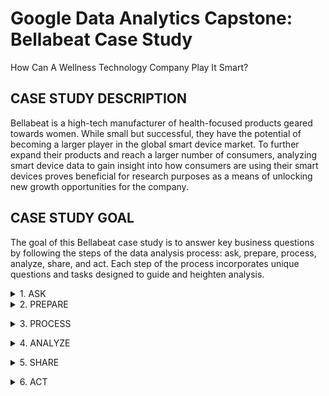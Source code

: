 # Google Data Analytics Capstone: Bellabeat Case Study

How Can A Wellness Technology Company Play It Smart?

## CASE STUDY DESCRIPTION 

Bellabeat is a high-tech manufacturer of health-focused products geared towards women. While small but successful, they have the potential of becoming a larger player in the global smart device market. To further expand their products and reach a larger number of consumers, analyzing smart device data to gain insight into how consumers are using their smart devices proves beneficial for research purposes as a means of unlocking new growth opportunities for the company.

## CASE STUDY GOAL 

The goal of this Bellabeat case study is to answer key business questions by following the steps of the data analysis process: ask, prepare, process, analyze, share, and act. Each step of the process incorporates unique questions and tasks designed to guide and heighten analysis.

<details>
  
<summary>1. ASK</summary>

The purpose of the ask phase of the data analysis process is to define and fully understand the problem presented by the stakeholders with the goal of being able to help the stakeholders resolve their questions.

Structured thinking is a major part of the ask phase. Structured thinking includes:

1. Recognizing the current problem or situation
2. Organizing available information
3. Revealing gaps and opportunities
4. Identifying my options

When it comes to asking questions, questions should be open-ended and effective. Open-ended questions allow for elaboration and valuable insight. Effective questions follow the **SMART** methodology:

1. **Specific:** simple, significant, and focused on a single topic
2. **Measurable:** can be quantified and assessed
3. **Action-oriented:** help me get to the end result
4. **Relevant:** matter, are important, and have significance to the problem I'm trying to solve
5. **Time-bound:** specify th etime to be studied, which limits the range of possibilities and enables me to focus on relevant data

**Questions to ask**

**1. Who are the key stakeholders?**

Urška Sršen – Bellabeat’s cofounder and Chief Creative Officer.

Sando Mur – Mathematician, Bellabeat’s cofounder, and a key member of the executive team.

**2. What is the problem I am trying to solve?**

Identify how consumers use non-Bellabeat devices to track their health and how this information is used to provide the best recommendation for Bellabeat marketing strategy.

**3. How can my insights drive business decisions?**

Discover what the primary goal for using a fitness tracker is. Is it to monitor changes in heartrate? Activity level? Menstrual cycle? Stress? Sleep? Weight loss or gain? Determining this can allow Bellabeat to use that information to drive sales by promoting the benefits of any given product.

***Key business questions***

1. What are some trends in smart device usage?
2. How could these trends apply to Bellabeat customers?
3. How could these trends help influence Bellabeat marketing strategy?</details>

<details>
<summary> 2. PREPARE</summary>  

Preparing data includes addressing potential issues of bias and credibility and determining if the data is good and reliable. Urška Sršen has encouraged me to use public data that explores smart device users’ daily habits. She provided me with a specific data set on Kaggle called [FitBit Fitness Tracker Data](https://www.kaggle.com/datasets/arashnic/fitbit). This dataset, created by Kaggle user Möbius, was generated by respondents to a distributed survey via Amazon Mechanical Turk between 03.12.2016-05.12.2016. Thirty eligible Fitbit users consented to the submission of personal tracker data, including minute-level output for physical activity, heart rate, and sleep monitoring. This data also includes information about daily activity, steps, and heart rate that can be used to explore users’ habits. The data is stored in 29 CSV files and is organized in a wide format.

**Questions to ask**

**1. Are there issues with bias, integrity, or credibility in this data?**

As the description of the dataset stated, there are only thirty eligible Fitbit users that consented to the submission of personal tracker data. These participants may have been chosen at random, but it is uncertain if all parts of the population have an equal chance of being included. The ratio of female to male participants, people with disabilities or health concerns, age, etc. are all unknown demographics. The only identifying factor within the dataset are thirty unique ID numbers linked to each participant. While the privacy of the participants was upheld, the dataset still displays sample bias because of its low number of participants. The limitations caused by sample size bias can be easily addressed by adding another dataset possibly found in other sources of public data. 
While the sample size is an issue, the integrity of the Fitbit dataset is solid. It contains consistent data, relatively few errors (such as duplications), a wide variety of data, and is generally accurate and trustworthy. Ultimately, this dataset provides a good starting point for analyzing trends with people who use fitness trackers.

**2. How am I addressing licensing, privacy, security, and accessibility?**

As stated in Kaggle, the dataset is under `Public Domain`.

One way to help identify a good data source is to use the **ROCCC** process. **ROCCC** stands for reliable, original, comprehensive, current, and cited.

**1. Reliable:** The numerous spreadsheets provided include very few errors. Duplications are minimal and null values are indicative of when users did not wear their watches or watches weren’t charged. However, the dataset includes of small sample size of only 33 users, which indicates sample bias. There is no way of knowing if the sample sizes is inclusive of age, sex, ethnicity, health, etc. The reliability of this data is __low__.

**2. Original:** The dataset comes from a third-party survey system called Amazon Mechanical Turk where participants can get paid for completing simple tasks. There is no original data source. The originality of this data is __low__.

**3. Comprehensive:** The dataset includes basic fitness tracking information, such as weight loss/gain, heartrate, calories, step counting, sleep duration, and intensity level. The gathered data does align with Bellabeat’s business goal. The comprehensiveness of this data is __high__.

**4. Current:** This dataset is no longer current. The data was originally collected in the spring of 2016, making this data 8 years old. The age of this dataset makes how current it is __low__.

**5. Cited:** This dataset was gathered from a third-party source and is therefore not cited, which indicates **low** in terms of good data.</details>

<details>
<summary> 3. PROCESS</summary>

One of the first obstacles that I faced when beginning to process my chosen data was the data being kept in two separate folders, titled `mturkfitbit_export_3.12.16-4.11.16` and `mturkfitbit_export_4.12.16-5.12.16`, and contained multiple CSV files that had identical titles, such as `hourlySteps_merged`. To conduct my analysis, I focused on three datasets: `sleepDay_merged.csv`, `dailyActivity_merged.csv`, and `weightLogInfo_merged.csv`. The activity and weight datasets have identical names between the two main file folders. To overcome this, I decided to use RStudio to process my data because of its ease of use and convenience. I started off by uploading spreadsheets to RStudio. Check column names and summaries of each spreadsheet. Merge datasets if needed.

Once merged, I counted rows, checked to see if there were duplicates, and then remove duplicates if needed. I also separated date and time if necessary. Once these steps were completed, I viewed the data tables and determined if all columns were needed. I excluded columns that were not necessary. 

**Questions to ask**

**1. What tools am I choosing and why?**

I cleaned my data using RStudio because of the ease of use. I can easily manipulate my data with using various codes and a few lines of simple code. 

**2. Have I ensured my data’s integrity?**

Yes, I have ensured my data’s integrity by constantly saving my work, being consistent between datasets, and being accurate with my cleaning. 

**3. What steps have I taken to ensure that my data is clean?**

For each dataset, I checked column names, summaries, counted rows, checked for duplicates, separated dates and times if needed, and removed unnecessary columns.

**4. How can I verify that my data is clean and ready to analyze?**

It is consistent and accurate and maintains integrity.

**5. Have I documented my cleaning process so I can review and share those results?**

Throughout the cleaning process, I have made documentations about the steps that I have taken. In RStudio, I would use '#' before a section of code to explain what I was doing, such as checking for duplicates. I also wrote my markdown report as I was cleaning my data. 

### Setting up my RStudio environment

I started off by installing the 'tidyverse' package and used the library function to load 'tidyverse', 'readr', and 'dplyr':

```{r - loading packages}
library(tidyverse)

library(readr)

library(dplyr)
```

Note: 'dplyr' is needed for data manipulation. 'readr' is needed to download .csv files to my laptop.

### Begin uploading CSV files

```{r - uploading CSV files and assigning datasets}
activity_1 <- [dailyActivity_merged_Sec2.csv](https://github.com/user-attachments/files/19495855/dailyActivity_merged_Sec2.csv)

activity_2 <- [dailyActivity_merged_Sec1.csv](https://github.com/user-attachments/files/19495853/dailyActivity_merged_Sec1.csv)

sleep <- [sleepDay_merged.csv](https://github.com/user-attachments/files/19495868/sleepDay_merged.csv)

weight1 <- [weightLogInfo_merged_Sec1.csv](https://github.com/user-attachments/files/19495874/weightLogInfo_merged_Sec1.csv)

weight2 <- [weightLogInfo_merged_Sec2.csv](https://github.com/user-attachments/files/19495906/weightLogInfo_merged_Sec2.csv)
```

Once CSV files have been uploaded and assigned to an easier to work with variables, I went through each table using 'summary', 'head', and 'colnames'.

```{r - viewing and summarizing functions}
summary(activity_1)

summary(activity_2)

head(activity_1)

head(activity_2)

colnames(activity_1)

colnames(activity_2)

summary(sleep)

head(sleep)

colnames(sleep)

summary(weight1)

summary(weight2)

head(weight1)

head(weight2)

colnames(weight1)

colnames(weight2)

```

### Merging datasets

The daily activity and the weight log info CSV files were originally kept in two seperate CSV files. The files needed to be merged. I used the 'rbind' function to do this. After merging, I got a summary of each new dataset by using 'summary', 'head', and 'colnames'.

The sleep data was only kept in a singular CSV file, so no merging was needed.

```{r - merging data into one dataset}
combined_activity <- rbind(activity_1, activity_2)

summary(combined_activity)

head(combined_activity)

colnames(combined_activity)

weight <- rbind(weight1,weight2)

summary(weight)

head(weight)

colnames(weight)
```

### Cleaning datasets

After merging the two datasets, I determined that there were some columns that I did not need. I started my cleaning process by excluding these columns.

```{r - column deletion and view tables}
combined_activity <- subset(combined_activity, select = -c(TrackerDistance,LoggedActivitiesDistance,VeryActiveDistance,ModeratelyActiveDistance,LightActiveDistance,SedentaryActiveDistance))

weight <- subset(weight,select = -c(Time,WeightKg,Fat,IsManualReport,LogId))
```

Note: c() is used for creating a list of items. However, -c() does the opposite and omits a list of chosen items. 

After deleting unnecessary columns from tables, I used 'nrow' and 'duplicated' to count the number of rows and to determine if there were duplicated rows in each table. I also changed the date/time format from 'm/dd/yyyy hh:mm' to just 'm/dd/yyyy/' by using the 'as.Date' function and specifying '%m%d%Y'. Using '%Y' returned a four digit year. If I were to use a '%y', it would have returned a two digit year.

```{r counting rows, finding duplicates, and changing date/time format}
nrow(combined_activity)

nrow(combined_activity[duplicated(combined_activity),])

combined_activity$ActivityDate = as.Date(combined_activity$ActivityDate, "%m/%d/%Y")

nrow(sleep)

nrow(sleep[duplicated(sleep),])

sleep <- sleep %>%
  separate(SleepDay, c("Date", "Time"), " ")

sleep <- subset(sleep,select = -c(Time,TotalSleepRecords))

sleep$Date = as.Date(sleep$Date, "%m/%d/%Y")

nrow(weight)

nrow(weight[duplicated(weight),])

weight <- unique(weight)

weight$Date = as.Date(weight$Date, "%m/%d/%Y")
```

combined_activity has 1397 rows and 0 duplicates found. 

The sleep table has 410 rows with 3 duplicates found. After removed the duplicates, 407 unique rows remain.

The weight table has 100 rows with 2 duplicates found. After removing the duplicates, 98 unique rows remain. 

### Export datasets as CSV files

After cleaning my data, I exported my work as CSV files. I used the 'write.csv' function.

```{r - export tables}
write.csv(combined_activity, "combined_activity.csv")

write.csv(sleep, "sleep.csv")

write.csv(weight, "weight.csv")
```

### Setting up a pie chart

I created a majority of my visualizations using Tableau. However, I had issues creating a pie chart. I wanted to use a pie chart to quickly visualize the differences in activity levels. To do this, I first focused on the minutes spent in the four different activity levels and then combined those minutes into its own variable: sedentary, lightly active, fairly active, and very active.

```{r - creating variables for activity minutes}
sedentary <- sum(combined_activity$SedentaryMinutes)

lightly <- sum(combined_activity$LightlyActiveMinutes)

fairly <- sum(combined_activity$FairlyActiveMinutes)

very <- sum(combined_activity$VeryActiveMinutes)

activity_minutes <- c(sedentary,lightly,fairly,very)

list(activity_minutes)
```

I used the 'list' function to quickly understand which activity level would have the most accumulated amount of time. I used 'activity_minutes' to create a formula to determine the percentage breakdown of each activity level.

```{r determining percentages}
activity_percent <- round(activity_minutes/sum(activity_minutes)*100,1)

list(activity_percent)
```

Running the 'list' function will provide me with a list of the percentages that I will later use as labels in the code for my pie chart.</details> 

<details>
<summary> 4. ANALYZE</summary>

The three data tables that I used were `combined_activity`, `weight`, and `sleep`. To quickly analyze the data, I used the 'summary' function.

```{r data table summaries}
combined_activity %>%
    select(TotalSteps,
          TotalDistance,
          VeryActiveMinutes,
          FairlyActiveMinutes,
          LightlyActiveMinutes,
          SedentaryMinutes,
          Calories) %>%
    summary()

weight %>%
    select(WeightPounds,
          BMI) %>%
    summary()

sleep %>%
    select(TotalMinutesAsleep,
          TotalTimeInBed) %>%
    summary()
```

### The combined activity dataset

1. The average number of total steps the FitBit participants tooks was 7281 a day. The average total distance was 5.219 miles. The Center of Disease Control (CDC), recommends that adults aim for a goal of 10,000 steps a day, or roughly 5 miles a day.

2. FitBit user activity levels were broken down into four different categroies: Very active, fairly active, lightly active, and sedentary. This was tracked in minutes, with the average minutes for each activity level being: 19.68, 13.4,185.4, 992.5, respectively. 

3. 992.5 minutes of sedentary activity is roughly 16.5 hours. 

4. The CDC recommends 30-40 minutes of moderate- to vigorous-intensity (fairly to very active) of physical activity to help offset an excessive sedentary lifestyle that includes sitting for 10 or more hours a day.

5. FitBit users burned an average of 2266 calories a day. The recommended number of daily calories burned is dependent on age, sex, height, weight, and activity level. 

### The weight dataset

1. The average weight of FitBit participants is 159.8 pounds.

2. The average BMI 25.37. According to the CDC, a BMI of 25 classifies someone as overweight.

3. There is very limited insight on weight. There is no historic weight data to give a starting weight for users.

4. Because the FitBit users are anonymous, there is no way of knowing their age, height, and sex, which are factors that are used when calculating BMI.

5. BMI does not take into account people with high muscle mass, high bone density, or people who have lost muscle mass.

6. The weight dataset had the fewest number of participants.

### The sleep dataset

1. FitBit users spent an average of 458.6 minutes, or 7.64 hours, in bed.

2. FitBit users spent got an average of 419.5 minutes of sleep, or about 7 hours. The CDC recommends 7 to 9 hours of sleep for adults.

3. The difference between the total time spent in bed and the total amount of sleep is 39.1 minutes. It takes the average person 10 to 20 minutes to fall asleep, with some falling asleep within minutes and others taking longer than 30 minutes.</details> 

<details>
<summary> 5. SHARE</summary>

### Combined activity pie chart

First, I created two vectors: one for establishing color choices and the other for the names in the legend.

```{r vectors}
myColors <- c("skyblue","green","yellow","purple")

legend_names <- c("Sedentary","Lightly Active","Fairly Active","Very Active")
```

Creating a vector for my color choices saves on time for writing the code for my pie chart.
    
As previously mentioned, the list of percentages used with `labels =` was determined using `list(activity_percent)`. `main =` is used to establish the main title of the chart, `border =` is used to create a border around each wedge of the chart, `col =` followed by my color vector to establish the color for each wedge, and `radius =` to increase the size of my pie chart.
    
I did not include the legend in my pie chart code, because I kept running into an error every time I did. Instead, I ran my legend code separately.
`x=` determines the position of the legend, `cex=` determines the size, `title=` to create a title name for the legend, `fill =` to use the same color vector that I used in my pie chart code to keep the colors consistent. The vector legend_names was created earlier and lists the activity levels.

```{r base R pie chart}
pie(activity_percent,
    labels = c("82%","15.3%","1.1%","1.6%"),
    main = "Breakdown of Activity Levels by Minutes",
    border = "white",
    col = myColors,
    radius = 1)

legend(x="bottomleft",cex=.55,title="Activity Levels",legend_names,fill = myColors)
```

!![Activity_levels_piechart](https://github.com/user-attachments/assets/e02182c3-754b-4f2a-ae92-eac251f77a77)

During the analysis phase, I knew that sedentary was the activity level of a majority of participating FitBit users. However, I wanted to see a comparative breakdown of the activity levels. I decided that the quickest and most efficient way to view this information was with a pie chart. The pie chart shows that sedentary takes the majority of the total time with 82%, lightly active takes up 15.3%, fairly active is at 1.6%, and very active is only 1.1% of the total time spent being active. 

### Total steps to sedentary minutes scatterplot

[total_steps_sedentary_minutes](https://github.com/user-attachments/assets/7c01ba69-bec6-4a61-a1aa-2796cdfbbee0)

The first thing I had to do when creating this scatterplot was to exclude data points that equalled 0 sedentary minutes or exceeded 1440 minutes because that is how many minutes there are in 24 hours. The scatterplot shows that there is a high concentration of data points in the upper left quadrant going towards the vertical average line, which indicates that FitBit users spend a majority of their time being sedentary and walking less than the recommended daily goal of 10,000 steps.

### Total steps per day of week column chart

![total_steps_week](https://github.com/user-attachments/assets/745e6d25-682a-4fbc-bbbd-fa9efd25e491)

The column chart shows that FitBit users took the most steps on Tuesdays. The second busiest day of the week was Saturday, followed by Wednesday. The least busiest day of the week was Sunday. 

### Weight line chart

![weight](https://github.com/user-attachments/assets/61a4b972-de1d-4def-8c69-c142d2bd48be)

Only 13 FitBit users contributed data that had to do with their weight. At a quick glance, this line graph shows that the participating users maintained fairly consistent weights. Upon a closer look, most users only contributed a few data points. Only two users inputted multiple data entries to keep track of their weight fluctuations. 

### Time asleep to time in bed scatterplot

![time_asleep_time_in_bed](https://github.com/user-attachments/assets/41aa99c1-3576-4897-bf1f-363a018f05da)

The average total time asleep is 419 minutes, or about 7 hours, and the average total time in bed is 458.48 minutes, or 7.5 hours. The difference between the two is 39.5 minutes. In this amount of time that is spent awake, the data cannot determine why FitBit users take so long to fall asleep on average. The scatterplot shows a positive correlation between the total time asleep and the total time spent in bed. As shown, a majority of the data points are clustered around the intersection of the average lines in the scatterplot, which shows that most FitBit users were getting 7 hours of sleep while wearing their activity tracking device. Very few data points were less than 200 minutes of sleep and only four outliers exceeded 950 minutes (15.83 hours) of total time in bed.

The provided data also cannot tell us any underlying medical conditions that may be impacting quality of sleep, such as insomnia and untreated sleep apnea. For FitBit users that spent an excessive amount of time asleep, such as the user that got 800 minutes of sleep, it is unknown what factors in their life (age, employment, health, etc.) influenced this.

### Sleep per day of week column chart

![sleep_per_day_of_week](https://github.com/user-attachments/assets/66b211ec-5af1-4b08-95c6-2fd04b667ccd)

According to the column chart, FitBit users got the most amount of sleep on Wednesday nights at 16.693%, followed by Tuesday nights at 15.3%, and the third most well-rested night was Thursday at 14.944%. Monday night received the least amount of total sleep at 11.228%.</details> 

<details>
<summary> 6. ACT</summary>

The goal of this case study is to answer key business questions that can help provide the best recommendation for Bellabest marketing strategy. 

**1. What are some trends in smart device usage?**

a. While analyzing my datasets, I noticed multiple trends within the `combined_activity` data table. The biggest trend I noticed was that FitBit users predominately used their devices as a means to track the number of steps they took. This in turn tracked the total distance they walked/ran in a day. The next trend in smart device usage was to track activity level. As mentioned, 82% of users were sedentary, 15.3% were lightly active, 1.6% were very active, and 1.1% were fairly active. 

b. To break that down into minutes (hours): total sedentary time is 992.5 minutes (16.5 hours), total lightly active minutes is 185.4 (3.09 hours), total very active minutes is 19.68, and total fairly active minutes is 13.4.

c. Another passive trend that I noticed within this dataset was calorie tracking. Whatever device FitBit users wear (information we are not given), it tracks calorie output of said user. There were multiple daily inputs where total steps, total distance, and data about the various activity levels were a null value, but there was still a caloric value of, for example, 1347. It is possible that the watch has died, but will still log a base number of calories burned for the user. 

d. Visualizations helped identify trends as well. I was surprised that Tuesday was the day of the week where FitBit users were walking the most. Saturday came in second, whereas Sunday is the day that FitBit users chose to take the least amount of steps. 

e. Only 13 FitBit users submitted their weight data, which does not give much insight into smart device usage trends. From the limited data that I worked with, it appears as if the participating FitBit users logged their weight primarily to ensure that they were simply maintaining their weight. Beginning and ending weights were within a 3 pound difference, which is a normal daily weight fluctuation for someone.

f. Tracking sleep was also one of the main trends with smart device usage. The data showed that the participating FitBit users got an average of about 7 hours of sleep and spent a total average time of 7.5 hours in bed. These FitBit users get an appropriate amount of sleep.

g. Of course, sleep fluctuates from night to night. My column chart visualization showed that FitBit users got the most sleep on Wednesday nights, second was Tuesday night, and Monday night provided the least amount of sleep to users. 

**2. How could these trends apply to Bellabeat customers?**

a. Health and fitness is the primary goal of anyone that decides to invest in a fitness tracking device, such as a watch.

b. Bellabeat customers would still follow the same smart device usage trends of step counter/distance, calories, activity level, weight, and sleep tracking being the primary focuses of users.

c. It is uncertain if Bellabeat users would be as sedentary as the participating FitBit users were.

**3. How could these trends help influence Bellabeat marketing strategy?**

a. There are many ways that the Bellabeat marketing team can use their devices to promote a healthy lifestyle to their users. To help their users avoid a sedentary lifestyle, allow the device to sense when the user has been inactive for a given amount of time and to send the user an alert to remind them to move. 

b. To avoid interruption in data tracking, an alert can be sent to the user letting them know that their device is about to die and needs to be charged. Maybe a low battery icon could replace the primary display until an adequate charge is achieved. 

c. Alerts could also be more reward based. For example, if a user accomplishes a minimum of 30 fairly to very active minutes they could receive an alert saying they received a 'trophy'. Positive encouragement is important. 

d. A cooresponding smartphone app would be greatly beneficial to Bellabeat users as well. It would allow Bellabeat users to customize their experience. They can control what their primary focus is. Is it total number of steps? Is it total distance? Is it calories burned? Is is sleep? Is it water intake? Is it nutrition? 

e. This app could also allow for menstrual and menstrual symptom tracking, a food diary section, an exercise log that is broken down into categories and allows users to select what they did and for how long, but also provides helpful resouces, such as stress relief, nutrition, recipes, etc.

f. To account for potential customers that may be wheelchair bound, possibly incorporate a toggle switch in the app settings to disable step counting. Instead, create a way to replace a step counter with an odometer. This would allow for more inclusion and would reach a wider population who still care about health and fitness. 

g. To help encourage healthy sleeping habits, providing a visual graph of sleeping start and end times would be very beneficial information for users. Also, sending users an alert that it is approaching bedtime may be a helpful way to help maintain or begin healthy sleeping habits. Another helpful tool within the Bellabeat app could be to introduce a sleep calculator, which can allow the user to input when they need to wake up and the output will be recommended times they should fall asleep to achieve at least one REM cycle.</details> 

